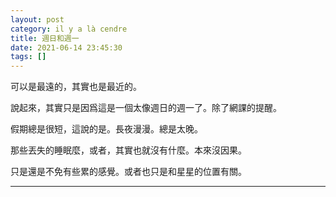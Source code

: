 ```yaml
---
layout: post
category: il y a là cendre
title: 週日和週一
date: 2021-06-14 23:45:30
tags: []
---
```


可以是最遠的，其實也是最近的。

說起來，其實只是因爲這是一個太像週日的週一了。除了網課的提醒。

假期總是很短，這說的是。長夜漫漫。總是太晚。

那些丟失的睡眠麼，或者，其實也就沒有什麼。本來沒因果。

只是還是不免有些累的感覺。或者也只是和星星的位置有關。


------











